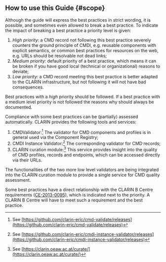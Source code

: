## How to use this Guide {#scope}

Although the guide will express the best practices in strict wording, it is possible, and sometimes even allowed to break a best practice. To indicate the impact of breaking a best practice a priority level is given:

1. _High priority_: a CMD record not following this best practice severely counters the ground principle of CMDI, e.g. reusable components with explicit semantics, or common best practices for resources on the web, e.g. URLs should be resolvable not dead links;
2. _Medium priority_: default priority of a best practice, which means it can be broken if you have good local \(technical or organizational\) reasons to deviate;
3. _Low priority_: a CMD record meeting this best practice is better adapted to the CLARIN infrastructure, but not following it will not have bad consequences.

Best practices with a _high_ priority should be followed. If a best practice with a medium level priority is not followed the reasons why should always be documented.

Compliance with some best practices can be \(partially\) assessed automatically. CLARIN provides the following tools and services:

1. CMDValidator:[^1] The validator for CMD components and profiles is in general used via the Component Registry;
2. CMDI Instance Validator:[^2] The corresponding validator for CMD records;
3. CLARIN curation module:[^3] This service provides insight into the quality of CMD profiles, records and endpoints, which can be accessed directly via their URLs.

The functionalities of the two more low level validators are being integrated into the CLARIN curation module to provide a single service for CMD quality assessment.

Some best practices have a direct relationship with the CLARIN B Centre requirements \([CE-2013-0095](http://hdl.handle.net/11372/DOC-78)\), which is indicated next to the priority. A CLARIN B Centre will have to meet such a requirement and the best practice.

[^1]: See [https://github.com/clarin-eric/cmd-validate/releases](https://github.com/clarin-eric/cmd-validate/releases)

[^2]: See [https://github.com/clarin-eric/cmdi-instance-validator/releases](https://github.com/clarin-eric/cmdi-instance-validator/releases)

[^3]: See [https://clarin.oeaw.ac.at/curate/](https://clarin.oeaw.ac.at/curate/)

